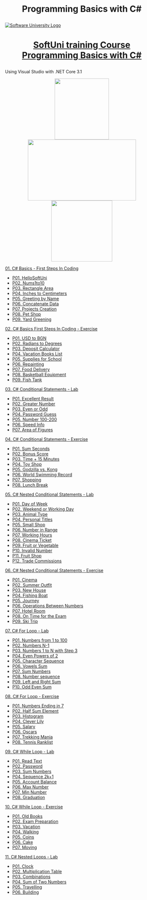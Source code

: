 # <p align="center"> Programming Basics with C# <p>

<a href="https://softuni.bg/trainings/courses" rel="Courses"><img src="https://softuni.bg/content/images/svg-logos/software-university-logo.svg?sanitize=true" alt="Software University Logo"></a>
# <p align="center"> <a href="https://softuni.bg/trainings/3989/programming-basics-with-csharp-january-2023"> SoftUni training Course Programming Basics with C#  </a><p>

Using Visual Studio with .NET Core 3.1 

<p align="center"> <img src="https://seeklogo.com/images/C/c-sharp-c-logo-02F17714BA-seeklogo.com.png" width="178" height="200"> <img src="https://1000logos.net/wp-content/uploads/2023/04/Visual-Studio-logo.png" width="355" height="200"> <img src="https://upload.wikimedia.org/wikipedia/commons/e/ee/.NET_Core_Logo.svg" width="200" height="200"> <p>
   
<a href="https://github.com/Peshote/Programming-Basics-with-CSharp/tree/main/01.%20CSharpBasics-FirstStepsInCoding"> 01. C# Basics - First Steps In Coding </a>
   * <a href="https://github.com/Peshote/Programming-Basics-with-CSharp/blob/main/01.%20CSharpBasics-FirstStepsInCoding/P01.HelloSoftUni/Program.cs"> P01. HelloSoftUni </a>
   * <a href="https://github.com/Peshote/Programming-Basics-with-CSharp/blob/main/01.%20CSharpBasics-FirstStepsInCoding/P02.Nums1to10/Program.cs"> P02. Nums1to10 </a>
   * <a href="https://github.com/Peshote/Programming-Basics-with-CSharp/blob/main/01.%20CSharpBasics-FirstStepsInCoding/P03.Rectangle%20Area/Program.cs"> P03. Rectangle Area </a>
   * <a href="https://github.com/Peshote/Programming-Basics-with-CSharp/blob/main/01.%20CSharpBasics-FirstStepsInCoding/P04.Inches%20to%20Centimeters/Program.cs"> P04. Inches to Centimeters </a>
   * <a href="https://github.com/Peshote/Programming-Basics-with-CSharp/blob/main/01.%20CSharpBasics-FirstStepsInCoding/P05.%20Greeting%20by%20Name/Program.cs"> P05. Greeting by Name </a>
   * <a href="https://github.com/Peshote/Programming-Basics-with-CSharp/blob/main/01.%20CSharpBasics-FirstStepsInCoding/P06.%20Concatenate%20Data/Program.cs"> P06. Concatenate Data </a>
   * <a href="https://github.com/Peshote/Programming-Basics-with-CSharp/blob/main/01.%20CSharpBasics-FirstStepsInCoding/P07.%20Projects%20Creation/Program.cs"> P07. Projects Creation </a>
   * <a href="https://github.com/Peshote/Programming-Basics-with-CSharp/blob/main/01.%20CSharpBasics-FirstStepsInCoding/P08.%20Pet%20Shop/Program.cs"> P08. Pet Shop </a>
   * <a href="https://github.com/Peshote/Programming-Basics-with-CSharp/blob/main/01.%20CSharpBasics-FirstStepsInCoding/P09.%20Yard%20Greening/Program.cs"> P09. Yard Greening </a>

   
<a href="https://github.com/Peshote/Programming-Basics-with-CSharp/tree/main/02.%20CSharpBasics-FirstStepsInCoding-Exercise"> 02. C# Basics First Steps In Coding - Exercise </a>
   * <a href="https://github.com/Peshote/Programming-Basics-with-CSharp/blob/main/02.%20CSharpBasics-FirstStepsInCoding-Exercise/P01.%20USD%20to%20BGN/Program.cs"> P01. USD to BGN </a>
   * <a href="https://github.com/Peshote/Programming-Basics-with-CSharp/blob/main/02.%20CSharpBasics-FirstStepsInCoding-Exercise/P02.%20Radians%20to%20Degrees/Program.cs"> P02. Radians to Degrees </a>
   * <a href="https://github.com/Peshote/Programming-Basics-with-CSharp/blob/main/02.%20CSharpBasics-FirstStepsInCoding-Exercise/P03.%20Deposit%20Calculator/Program.cs"> P03. Deposit Calculator </a>
   * <a href="https://github.com/Peshote/Programming-Basics-with-CSharp/blob/main/02.%20CSharpBasics-FirstStepsInCoding-Exercise/P04.%20Vacation%20Books%20List/Program.cs"> P04. Vacation Books List </a>
   * <a href="https://github.com/Peshote/Programming-Basics-with-CSharp/blob/main/02.%20CSharpBasics-FirstStepsInCoding-Exercise/P05.%20Supplies%20for%20School/Program.cs"> P05. Supplies for School </a>
   * <a href="https://github.com/Peshote/Programming-Basics-with-CSharp/blob/main/02.%20CSharpBasics-FirstStepsInCoding-Exercise/P06.%20Repainting/Program.cs"> P06. Repainting </a>
   * <a href="https://github.com/Peshote/Programming-Basics-with-CSharp/blob/main/02.%20CSharpBasics-FirstStepsInCoding-Exercise/P07.%20Food%20Delivery/Program.cs"> P07. Food Delivery </a>
   * <a href="https://github.com/Peshote/Programming-Basics-with-CSharp/blob/main/02.%20CSharpBasics-FirstStepsInCoding-Exercise/P08.%20Basketball%20Equipment/Program.cs"> P08. Basketball Equipment </a>
   * <a href="https://github.com/Peshote/Programming-Basics-with-CSharp/blob/main/02.%20CSharpBasics-FirstStepsInCoding-Exercise/P09.%20Fish%20Tank/Program.cs"> P09. Fish Tank </a>
   
<a href="https://github.com/Peshote/Programming-Basics-with-CSharp/tree/main/03.%20CSharp-Conditional-Statements-Lab"> 03. C# Conditional Statements - Lab </a>
   * <a href="https://github.com/Peshote/Programming-Basics-with-CSharp/blob/main/03.%20CSharp-Conditional-Statements-Lab/P01.%20Excellent%20Result/Program.cs"> P01. Excellent Result </a>
   * <a href="https://github.com/Peshote/Programming-Basics-with-CSharp/blob/main/03.%20CSharp-Conditional-Statements-Lab/P02.%20Greater%20Number/Program.cs"> P02. Greater Number </a>
   * <a href="https://github.com/Peshote/Programming-Basics-with-CSharp/blob/main/03.%20CSharp-Conditional-Statements-Lab/P03.%20Even%20or%20Odd/Program.cs"> P03. Even or Odd </a>
   * <a href="https://github.com/Peshote/Programming-Basics-with-CSharp/blob/main/03.%20CSharp-Conditional-Statements-Lab/P04.%20Password%20Guess/Program.cs"> P04. Password Guess </a>
   * <a href="https://github.com/Peshote/Programming-Basics-with-CSharp/blob/main/03.%20CSharp-Conditional-Statements-Lab/P05.%20Number%20100-200/Program.cs"> P05. Number 100-200 </a>
   * <a href="https://github.com/Peshote/Programming-Basics-with-CSharp/blob/main/03.%20CSharp-Conditional-Statements-Lab/P06.%20Speed%20Info/Program.cs"> P06. Speed Info </a>
   * <a href="https://github.com/Peshote/Programming-Basics-with-CSharp/blob/main/03.%20CSharp-Conditional-Statements-Lab/P07.%20Area%20of%20Figures/Program.cs"> P07. Area of Figures </a>
   
<a href="https://github.com/Peshote/Programming-Basics-with-CSharp/tree/main/04.%20CSharp-Conditional-Statements-Exercise"> 04. C# Conditional Statements - Exercise </a>
   * <a href="https://github.com/Peshote/Programming-Basics-with-CSharp/blob/main/04.%20CSharp-Conditional-Statements-Exercise/P01.%20Sum%20Seconds/Program.cs"> P01. Sum Seconds </a>
   * <a href="https://github.com/Peshote/Programming-Basics-with-CSharp/blob/main/04.%20CSharp-Conditional-Statements-Exercise/P02.%20Bonus%20Score/Program.cs"> P02. Bonus Score </a>
   * <a href="https://github.com/Peshote/Programming-Basics-with-CSharp/blob/main/04.%20CSharp-Conditional-Statements-Exercise/P03.%20Time%20%2B%2015%20Minutes/Program.cs"> P03. Time + 15 Minutes </a>
   * <a href="https://github.com/Peshote/Programming-Basics-with-CSharp/blob/main/04.%20CSharp-Conditional-Statements-Exercise/P04.%20Toy%20Shop/Program.cs"> P04. Toy Shop </a>
   * <a href="https://github.com/Peshote/Programming-Basics-with-CSharp/blob/main/04.%20CSharp-Conditional-Statements-Exercise/P05.%20Godzilla%20vs.%20Kong/Program.cs"> P05. Godzilla vs. Kong </a>
   * <a href="https://github.com/Peshote/Programming-Basics-with-CSharp/blob/main/04.%20CSharp-Conditional-Statements-Exercise/P06.%20World%20Swimming%20Record/Program.cs"> P06. World Swimming Record </a>
   * <a href="https://github.com/Peshote/Programming-Basics-with-CSharp/blob/main/04.%20CSharp-Conditional-Statements-Exercise/P07.%20Shopping/Program.cs"> P07. Shopping </a>
   * <a href="https://github.com/Peshote/Programming-Basics-with-CSharp/blob/main/04.%20CSharp-Conditional-Statements-Exercise/P08.%20Lunch%20Break/Program.cs"> P08. Lunch Break </a>
   
<a href="https://github.com/Peshote/Programming-Basics-with-CSharp/tree/main/05.%20CSharp-Nested-Conditional-Statements-Lab"> 05. C# Nested Conditional Statements - Lab </a>
   * <a href="https://github.com/Peshote/Programming-Basics-with-CSharp/blob/main/05.%20CSharp-Nested-Conditional-Statements-Lab/P01.%20Day%20of%20Week/Program.cs"> P01. Day of Week </a>
   * <a href="https://github.com/Peshote/Programming-Basics-with-CSharp/blob/main/05.%20CSharp-Nested-Conditional-Statements-Lab/P02.Weekend%20or%20Working%20Day/Program.cs"> P02. Weekend or Working Day </a>
   * <a href="https://github.com/Peshote/Programming-Basics-with-CSharp/blob/main/05.%20CSharp-Nested-Conditional-Statements-Lab/P03.%20Animal%20Type/Program.cs"> P03. Animal Type </a>
   * <a href="https://github.com/Peshote/Programming-Basics-with-CSharp/blob/main/05.%20CSharp-Nested-Conditional-Statements-Lab/P04.%20Personal%20Titles/Program.cs"> P04. Personal Titles </a>
   * <a href="https://github.com/Peshote/Programming-Basics-with-CSharp/blob/main/05.%20CSharp-Nested-Conditional-Statements-Lab/P05.%20Small%20Shop/Program.cs"> P05. Small Shop </a>
   * <a href="https://github.com/Peshote/Programming-Basics-with-CSharp/blob/main/05.%20CSharp-Nested-Conditional-Statements-Lab/P06.%20Number%20in%20Range/Program.cs"> P06. Number in Range </a>
   * <a href="https://github.com/Peshote/Programming-Basics-with-CSharp/blob/main/05.%20CSharp-Nested-Conditional-Statements-Lab/P07.Working%20Hours/Program.cs"> P07. Working Hours </a>
   * <a href="https://github.com/Peshote/Programming-Basics-with-CSharp/blob/main/05.%20CSharp-Nested-Conditional-Statements-Lab/P08.Cinema%20Ticket/Program.cs"> P08. Cinema Ticket </a>
   * <a href="https://github.com/Peshote/Programming-Basics-with-CSharp/blob/main/05.%20CSharp-Nested-Conditional-Statements-Lab/P09.%20Fruit%20or%20Vegetable/Program.cs"> P09. Fruit or Vegetable </a>
   * <a href="https://github.com/Peshote/Programming-Basics-with-CSharp/blob/main/05.%20CSharp-Nested-Conditional-Statements-Lab/P10.%20Invalid%20Number/Program.cs"> P10. Invalid Number </a>
   * <a href="https://github.com/Peshote/Programming-Basics-with-CSharp/blob/main/05.%20CSharp-Nested-Conditional-Statements-Lab/P11.%20Fruit%20Shop/Program.cs"> P11. Fruit Shop </a>
   * <a href="https://github.com/Peshote/Programming-Basics-with-CSharp/blob/main/05.%20CSharp-Nested-Conditional-Statements-Lab/P12.%20Trade%20Commissions/Program.cs"> P12. Trade Commissions </a>
   
<a href="https://github.com/Peshote/Programming-Basics-with-CSharp/tree/main/06.%20CSharp-Nested-Conditional-Statements-%D0%95xercise"> 06. C# Nested Conditional Statements - Еxercise </a>
   * <a href="https://github.com/Peshote/Programming-Basics-with-CSharp/blob/main/06.%20CSharp-Nested-Conditional-Statements-%D0%95xercise/P01.%20Cinema/Program.cs"> P01. Cinema </a>
   * <a href="https://github.com/Peshote/Programming-Basics-with-CSharp/blob/main/06.%20CSharp-Nested-Conditional-Statements-%D0%95xercise/P02.%20Summer%20Outfit/Program.cs"> P02. Summer Outfit </a>
   * <a href="https://github.com/Peshote/Programming-Basics-with-CSharp/blob/main/06.%20CSharp-Nested-Conditional-Statements-%D0%95xercise/P03.%20New%20House/Program.cs"> P03. New House </a>
   * <a href="https://github.com/Peshote/Programming-Basics-with-CSharp/blob/main/06.%20CSharp-Nested-Conditional-Statements-%D0%95xercise/P04.%20Fishing%20Boat/Program.cs"> P04. Fishing Boat </a>
   * <a href="https://github.com/Peshote/Programming-Basics-with-CSharp/blob/main/06.%20CSharp-Nested-Conditional-Statements-%D0%95xercise/P05.%20Journey/Program.cs"> P05. Journey </a>
   * <a href="https://github.com/Peshote/Programming-Basics-with-CSharp/blob/main/06.%20CSharp-Nested-Conditional-Statements-%D0%95xercise/P06.%20Operations%20Between%20Numbers/Program.cs"> P06. Operations Between Numbers </a>
   * <a href="https://github.com/Peshote/Programming-Basics-with-CSharp/blob/main/06.%20CSharp-Nested-Conditional-Statements-%D0%95xercise/P07.%20Hotel%20Room/Program.cs"> P07. Hotel Room </a>
   * <a href="https://github.com/Peshote/Programming-Basics-with-CSharp/blob/main/06.%20CSharp-Nested-Conditional-Statements-%D0%95xercise/P08.%20On%20Time%20for%20the%20Exam/Program.cs"> P08. On Time for the Exam </a>
   * <a href="https://github.com/Peshote/Programming-Basics-with-CSharp/blob/main/06.%20CSharp-Nested-Conditional-Statements-%D0%95xercise/P09.%20Ski%20Trip/Program.cs"> P09. Ski Trip </a>
   
<a href="https://github.com/Peshote/Programming-Basics-with-CSharp/tree/main/07.%20CSharp-For-Loop-Lab"> 07. C# For Loop - Lab </a>
   * <a href="https://github.com/Peshote/Programming-Basics-with-CSharp/blob/main/07.%20CSharp-For-Loop-Lab/P01.%20Numbers%20from%201%20to%20100/Program.cs"> P01. Numbers from 1 to 100 </a>
   * <a href="https://github.com/Peshote/Programming-Basics-with-CSharp/blob/main/07.%20CSharp-For-Loop-Lab/P02.%20Numbers%20N-1/Program.cs"> P02. Numbers N-1 </a>
   * <a href="https://github.com/Peshote/Programming-Basics-with-CSharp/blob/main/07.%20CSharp-For-Loop-Lab/P03.%20Numbers%201%20to%20N%20with%20Step%203/Program.cs"> P03. Numbers 1 to N with Step 3 </a>
   * <a href="https://github.com/Peshote/Programming-Basics-with-CSharp/blob/main/07.%20CSharp-For-Loop-Lab/P04.%20Even%20Powers%20of%202/Program.cs"> P04. Even Powers of 2 </a>
   * <a href="https://github.com/Peshote/Programming-Basics-with-CSharp/blob/main/07.%20CSharp-For-Loop-Lab/P05.%20Character%20Sequence/Program.cs"> P05. Character Sequence </a>
   * <a href="https://github.com/Peshote/Programming-Basics-with-CSharp/blob/main/07.%20CSharp-For-Loop-Lab/P06.%20Vowels%20Sum/Program.cs"> P06. Vowels Sum </a>
   * <a href="https://github.com/Peshote/Programming-Basics-with-CSharp/blob/main/07.%20CSharp-For-Loop-Lab/P07.%20Sum%20Numbers/Program.cs"> P07. Sum Numbers </a>
   * <a href="https://github.com/Peshote/Programming-Basics-with-CSharp/blob/main/07.%20CSharp-For-Loop-Lab/P08.%20Number%20sequence/Program.cs"> P08. Number sequence </a>
   * <a href="https://github.com/Peshote/Programming-Basics-with-CSharp/blob/main/07.%20CSharp-For-Loop-Lab/P09.%20Left%20and%20Right%20Sum/Program.cs"> P09. Left and Right Sum </a>
   * <a href="https://github.com/Peshote/Programming-Basics-with-CSharp/blob/main/07.%20CSharp-For-Loop-Lab/P10.%20Odd%20Even%20Sum/Program.cs"> P10. Odd Even Sum </a>
   
<a href="https://github.com/Peshote/Programming-Basics-with-CSharp/tree/main/08.%20CSharp-For-Loop-Exercise"> 08. C# For Loop - Exercise </a>
   * <a href="https://github.com/Peshote/Programming-Basics-with-CSharp/blob/main/08.%20CSharp-For-Loop-Exercise/P01.%20Numbers%20Ending%20in%207/Program.cs"> P01. Numbers Ending in 7 </a>
   * <a href="https://github.com/Peshote/Programming-Basics-with-CSharp/blob/main/08.%20CSharp-For-Loop-Exercise/P02.%20Half%20Sum%20Element/Program.cs"> P02. Half Sum Element </a>
   * <a href="https://github.com/Peshote/Programming-Basics-with-CSharp/blob/main/08.%20CSharp-For-Loop-Exercise/P03.%20Histogram/Program.cs"> P03. Histogram </a>
   * <a href="https://github.com/Peshote/Programming-Basics-with-CSharp/blob/main/08.%20CSharp-For-Loop-Exercise/P04.%20Clever%20Lily/Program.cs"> P04. Clever Lily </a>
   * <a href="https://github.com/Peshote/Programming-Basics-with-CSharp/blob/main/08.%20CSharp-For-Loop-Exercise/P05.%20Salary/Program.cs"> P05. Salary </a>
   * <a href="https://github.com/Peshote/Programming-Basics-with-CSharp/blob/main/08.%20CSharp-For-Loop-Exercise/P06.%20Oscars/Program.cs"> P06. Oscars </a>
   * <a href="https://github.com/Peshote/Programming-Basics-with-CSharp/blob/main/08.%20CSharp-For-Loop-Exercise/P07.%20Trekking%20Mania/Program.cs"> P07. Trekking Mania </a>
   * <a href="https://github.com/Peshote/Programming-Basics-with-CSharp/blob/main/08.%20CSharp-For-Loop-Exercise/P08.%20Tennis%20Ranklist/Program.cs"> P08. Tennis Ranklist </a>
   
<a href="https://github.com/Peshote/Programming-Basics-with-CSharp/tree/main/09.%20CSharp-While-Loop-Lab"> 09. C# While Loop - Lab </a>
   * <a href="https://github.com/Peshote/Programming-Basics-with-CSharp/blob/main/09.%20CSharp-While-Loop-Lab/P01.%20Read%20Text/Program.cs"> P01. Read Text </a>
   * <a href="https://github.com/Peshote/Programming-Basics-with-CSharp/blob/main/09.%20CSharp-While-Loop-Lab/P02.%20Password/Program.cs"> P02. Password </a>
   * <a href="https://github.com/Peshote/Programming-Basics-with-CSharp/blob/main/09.%20CSharp-While-Loop-Lab/P03.%20Sum%20Numbers/Program.cs"> P03. Sum Numbers </a>
   * <a href="https://github.com/Peshote/Programming-Basics-with-CSharp/blob/main/09.%20CSharp-While-Loop-Lab/P04.%20Sequence%202k%2B1/Program.cs"> P04. Sequence 2k+1 </a>
   * <a href="https://github.com/Peshote/Programming-Basics-with-CSharp/blob/main/09.%20CSharp-While-Loop-Lab/P05.%20Account%20Balance/Program.cs"> P05. Account Balance </a>
   * <a href="https://github.com/Peshote/Programming-Basics-with-CSharp/blob/main/09.%20CSharp-While-Loop-Lab/P06.%20Max%20Number/Program.cs"> P06. Max Number </a>
   * <a href="https://github.com/Peshote/Programming-Basics-with-CSharp/blob/main/09.%20CSharp-While-Loop-Lab/P07.%20Min%20Number/Program.cs"> P07. Min Number </a>
   * <a href="https://github.com/Peshote/Programming-Basics-with-CSharp/blob/main/09.%20CSharp-While-Loop-Lab/P08.%20Graduation/Program.cs"> P08. Graduation </a>
   
<a href="https://github.com/Peshote/Programming-Basics-with-CSharp/tree/main/10.%20CSharp-While-Loop-Exercise"> 10. C# While Loop - Exercise </a>
   * <a href="https://github.com/Peshote/Programming-Basics-with-CSharp/blob/main/10.%20CSharp-While-Loop-Exercise/P01.%20Old%20Books/Program.cs"> P01. Old Books </a>
   * <a href="https://github.com/Peshote/Programming-Basics-with-CSharp/blob/main/10.%20CSharp-While-Loop-Exercise/P02.%20Exam%20Preparation/Program.cs"> P02. Exam Preparation </a>
   * <a href="https://github.com/Peshote/Programming-Basics-with-CSharp/blob/main/10.%20CSharp-While-Loop-Exercise/P03.%20Vacation/Program.cs"> P03. Vacation </a>
   * <a href="https://github.com/Peshote/Programming-Basics-with-CSharp/blob/main/10.%20CSharp-While-Loop-Exercise/P04.%20Walking/Program.cs"> P04. Walking </a>
   * <a href="https://github.com/Peshote/Programming-Basics-with-CSharp/blob/main/10.%20CSharp-While-Loop-Exercise/P05.%20Coins/Program.cs"> P05. Coins </a>
   * <a href="https://github.com/Peshote/Programming-Basics-with-CSharp/blob/main/10.%20CSharp-While-Loop-Exercise/P06.%20Cake/Program.cs"> P06. Cake </a>
   * <a href="https://github.com/Peshote/Programming-Basics-with-CSharp/blob/main/10.%20CSharp-While-Loop-Exercise/P07.%20Moving/Program.cs"> P07. Moving </a>
   
<a href="https://github.com/Peshote/Programming-Basics-with-CSharp/tree/main/11.%20CSharp-Nested-Loops-Lab"> 11. C# Nested Loops - Lab </a>
   * <a href="https://github.com/Peshote/Programming-Basics-with-CSharp/blob/main/11.%20CSharp-Nested-Loops-Lab/P01.%20Clock/Program.cs"> P01. Clock </a>
   * <a href="https://github.com/Peshote/Programming-Basics-with-CSharp/blob/main/11.%20CSharp-Nested-Loops-Lab/P02.%20Multiplication%20Table/Program.cs"> P02. Multiplication Table </a>
   * <a href="https://github.com/Peshote/Programming-Basics-with-CSharp/blob/main/11.%20CSharp-Nested-Loops-Lab/P03.%20Combinations/Program.cs"> P03. Combinations </a>
   * <a href="https://github.com/Peshote/Programming-Basics-with-CSharp/blob/main/11.%20CSharp-Nested-Loops-Lab/P04.%20Sum%20of%20Two%20Numbers/Program.cs"> P04. Sum of Two Numbers </a>
   * <a href="https://github.com/Peshote/Programming-Basics-with-CSharp/blob/main/11.%20CSharp-Nested-Loops-Lab/P05.%20Travelling/Program.cs"> P05. Travelling </a>
   * <a href="https://github.com/Peshote/Programming-Basics-with-CSharp/blob/main/11.%20CSharp-Nested-Loops-Lab/P06.%20Building/Program.cs"> P06. Building </a>   
